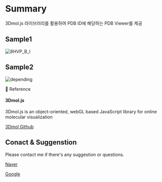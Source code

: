 # Summary
3Dmol.js 라이브러리를 활용하여 PDB ID에 해당하는 PDB Viewer를 제공

## Sample1											 
![8HVP_B_I](https://github.com/hjee02018/3Dmol.js/assets/78251977/91a4930e-2595-45d5-866a-272e6b42af7e)

## Sample2
![depending](https://github.com/hjee02018/3Dmol.js/assets/78251977/7890f12b-f8b7-4658-acfd-8b41e31b11c1)

👀 Reference
#### 3Dmol.js
3Dmol.js is an object-oriented, webGL based JavaScript library for online molecular visualization


[3Dmol Github](https://github.com/3dmol/3Dmol.js)

## Conact & Suggenstion
Please contact me if there's any suggestion or questions.


[Naver](hjee02018@naver.com)


[Google](hjee02018@gmail.com)
